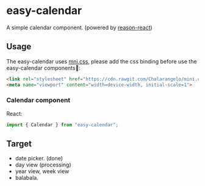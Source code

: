 # easy-calendar

A simple calendar component. (powered by [reason-react](https://reasonml.github.io/reason-react/en/))

## Usage

The easy-calendar uses [mni.css](https://minicss.org/), please add the css binding before use the easy-calendar components:

```html
<link rel="stylesheet" href="https://cdn.rawgit.com/Chalarangelo/mini.css/v3.0.0/dist/mini-default.min.css">
<meta name="viewport" content="width=device-width, initial-scale=1">
```

### Calendar component

React:

```js
import { Calendar } from "easy-calendar";
```

## Target

- date picker. (done)
- day view (processing)
- year view, week view
- balabala.
